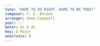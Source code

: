 ```yaml
---
tune: 'DARE TO DO RIGHT, DARE TO BE TRUE!'
composer: F. E. Belden
arranger: Emma Campbell
year: '-'
meter: 6s & 4s
key: D Major
anacrusis: 0
---
```

